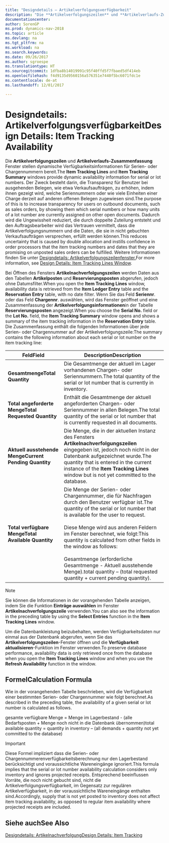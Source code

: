 ```yaml
---
title: "Designdetails – Artikelverfolgungsverfügbarkeit"
description: "Die **Artikelverfolgungszeilen** und **Artikelverlaufs-Zusammenfassung** Fenster stellen dynamische Verfügbarkeitsinformationen für Serien- oder Chargennummern bereit. Der Zweck besteht darin, die Transparenz für Benutzer bei ausgehenden Belegen, wie etwa Verkaufsaufträgen, zu erhöhen, indem ihnen gezeigt wird, welche Seriennummern oder wie viele Einheiten einer Charge derzeit auf anderen offenen Belegen zugewiesen sind. Dadurch wird die Ungewissheit reduziert, die durch doppelte Zuteilung entsteht und den Auftragsbearbeiter wird das Vertrauen vermittelt, dass die Artikelverfolgungsnummern und die Daten, die sie in nicht gebuchten Verkaufsaufträgen versprechen, erfüllt werden können."
documentationcenter: 
author: SorenGP
ms.prod: dynamics-nav-2018
ms.topic: article
ms.devlang: na
ms.tgt_pltfrm: na
ms.workload: na
ms.search.keywords: 
ms.date: 09/26/2017
ms.author: sgroespe
ms.translationtype: HT
ms.sourcegitcommit: 1dfba8b14019991c95f40ffd5f7fbaed5df414eb
ms.openlocfilehash: f4d9135d9560156a576351e7440f5bc6071fdc1e
ms.contentlocale: de-at
ms.lasthandoff: 12/01/2017

---
```

# <a name="design-details-item-tracking-availability"></a><span data-ttu-id="c60c5-105">Designdetails: Artikelverfolgungsverfügbarkeit</span><span class="sxs-lookup"><span data-stu-id="c60c5-105">Design Details: Item Tracking Availability</span></span>
<span data-ttu-id="c60c5-106">Die **Artikelverfolgungszeilen** und **Artikelverlaufs-Zusammenfassung** Fenster stellen dynamische Verfügbarkeitsinformationen für Serien- oder Chargennummern bereit.</span><span class="sxs-lookup"><span data-stu-id="c60c5-106">The **Item Tracking Lines** and **Item Tracking Summary** windows provide dynamic availability information for serial or lot numbers.</span></span> <span data-ttu-id="c60c5-107">Der Zweck besteht darin, die Transparenz für Benutzer bei ausgehenden Belegen, wie etwa Verkaufsaufträgen, zu erhöhen, indem ihnen gezeigt wird, welche Seriennummern oder wie viele Einheiten einer Charge derzeit auf anderen offenen Belegen zugewiesen sind.</span><span class="sxs-lookup"><span data-stu-id="c60c5-107">The purpose of this is to increase transparency for users on outbound documents, such as sales orders, by showing them which serial numbers or how many units of a lot number are currently assigned on other open documents.</span></span> <span data-ttu-id="c60c5-108">Dadurch wird die Ungewissheit reduziert, die durch doppelte Zuteilung entsteht und den Auftragsbearbeiter wird das Vertrauen vermittelt, dass die Artikelverfolgungsnummern und die Daten, die sie in nicht gebuchten Verkaufsaufträgen versprechen, erfüllt werden können.</span><span class="sxs-lookup"><span data-stu-id="c60c5-108">This reduces uncertainty that is caused by double allocation and instills confidence in order processors that the item tracking numbers and dates that they are promising on unposted sales orders can be fulfilled.</span></span> <span data-ttu-id="c60c5-109">Weitere Informationen finden Sie unter [Designdetails: Artikelverfolgungszeilenfenster.](design-details-item-tracking-lines-window.md)</span><span class="sxs-lookup"><span data-stu-id="c60c5-109">For more information, see [Design Details: Item Tracking Lines Window](design-details-item-tracking-lines-window.md).</span></span>  

 <span data-ttu-id="c60c5-110">Bei Öffnen des Fensters **Artikelnachverfolgungszeilen** werden Daten aus den Tabellen **Artikelposten** und **Reservierungsposten** abgerufen, jedoch ohne Datumsfilter.</span><span class="sxs-lookup"><span data-stu-id="c60c5-110">When you open the **Item Tracking Lines** window, availability data is retrieved from the **Item Ledger Entry** table and the **Reservation Entry** table, with no date filter.</span></span> <span data-ttu-id="c60c5-111">Wenn Sie das Feld **Seriennr**. oder das Feld **Chargennr**. auswählen, wird das Fenster  geöffnet und eine Zusammenfassung der **Artikelverfolgungsinformationen**in der Tabelle **Reservierungsposten** angezeigt.</span><span class="sxs-lookup"><span data-stu-id="c60c5-111">When you choose the **Serial No.** field or the **Lot No.** field, the **Item Tracking Summary** window opens and shows a summary of the item tracking information in the **Reservation Entry** table.</span></span> <span data-ttu-id="c60c5-112">Die Zusammenfassung enthält die folgenden Informationen über jede Serien- oder Chargennummer auf der Artikelverfolgungszeile:</span><span class="sxs-lookup"><span data-stu-id="c60c5-112">The summary contains the following information about each serial or lot number on the item tracking line:</span></span>  

|<span data-ttu-id="c60c5-113">Feld</span><span class="sxs-lookup"><span data-stu-id="c60c5-113">Field</span></span>|<span data-ttu-id="c60c5-114">Description</span><span class="sxs-lookup"><span data-stu-id="c60c5-114">Description</span></span>|  
|---------------------------------|---------------------------------------|  
|<span data-ttu-id="c60c5-115">**Gesamtmenge**</span><span class="sxs-lookup"><span data-stu-id="c60c5-115">**Total Quantity**</span></span>|<span data-ttu-id="c60c5-116">Die Gesamtmenge der aktuell im Lager vorhandenen Chargen- oder Seriennummern.</span><span class="sxs-lookup"><span data-stu-id="c60c5-116">The total quantity of the serial or lot number that is currently in inventory.</span></span>|  
|<span data-ttu-id="c60c5-117">**Total angeforderte Menge**</span><span class="sxs-lookup"><span data-stu-id="c60c5-117">**Total Requested Quantity**</span></span>|<span data-ttu-id="c60c5-118">Enthält die Gesamtmenge der aktuell angeforderten Chargen- oder Seriennummer in allen Belegen.</span><span class="sxs-lookup"><span data-stu-id="c60c5-118">The total quantity of the serial or lot number that is currently requested in all documents.</span></span>|  
|<span data-ttu-id="c60c5-119">**Aktuell ausstehende Menge**</span><span class="sxs-lookup"><span data-stu-id="c60c5-119">**Current Pending Quantity**</span></span>|<span data-ttu-id="c60c5-120">Die Menge, die in der aktuellen Instanz des Fensters **Artikelnachverfolgungszeilen** eingegeben ist, jedoch noch nicht in der Datenbank aufgezeichnet wurde.</span><span class="sxs-lookup"><span data-stu-id="c60c5-120">The quantity that is entered in the current instance of the **Item Tracking Lines** window but is not yet committed to the database.</span></span>|  
|<span data-ttu-id="c60c5-121">**Total verfügbare Menge**</span><span class="sxs-lookup"><span data-stu-id="c60c5-121">**Total Available Quantity**</span></span>|<span data-ttu-id="c60c5-122">Die Menge der Serien- oder Chargennummer, die für Nachfragen durch den Benutzer verfügbar ist.</span><span class="sxs-lookup"><span data-stu-id="c60c5-122">The quantity of the serial or lot number that is available for the user to request.</span></span><br /><br /> <span data-ttu-id="c60c5-123">Diese Menge wird aus anderen Feldern im Fenster berechnet, wie folgt:</span><span class="sxs-lookup"><span data-stu-id="c60c5-123">This quantity is calculated from other fields in the window as follows:</span></span><br /><br /> <span data-ttu-id="c60c5-124">Gesamtmenge (erforderliche Gesamtmenge - Aktuell ausstehende Menge).</span><span class="sxs-lookup"><span data-stu-id="c60c5-124">total quantity – (total requested quantity + current pending quantity).</span></span>|  

> [!NOTE]  
>  <span data-ttu-id="c60c5-125">Sie können die Informationen in der vorangehenden Tabelle anzeigen, indem Sie die Funktion **Einträge auswählen** im Fenster **Artikelnachverfolgungszeile**  verwenden.</span><span class="sxs-lookup"><span data-stu-id="c60c5-125">You can also see the information in the preceding table by using the **Select Entries** function in the **Item Tracking Lines** window.</span></span>  

 <span data-ttu-id="c60c5-126">Um die Datenbankleistung beizubehalten, werden Verfügbarkeitsdaten nur einmal aus der Datenbank abgerufen, wenn Sie das **Artikelverfolgungszeilen**-Fenster öffnen und die **Verfügbarkeit aktualisieren**-Funktion im Fenster verwenden.</span><span class="sxs-lookup"><span data-stu-id="c60c5-126">To preserve database performance, availability data is only retrieved once from the database when you open the **Item Tracking Lines** window and when you use the **Refresh Availability** function in the window.</span></span>  

## <a name="calculation-formula"></a><span data-ttu-id="c60c5-127">Formel</span><span class="sxs-lookup"><span data-stu-id="c60c5-127">Calculation Formula</span></span>  
 <span data-ttu-id="c60c5-128">Wie in der vorangehenden Tabelle beschrieben, wird die Verfügbarkeit einer bestimmten Serien- oder Chargennummer wie folgt berechnet.</span><span class="sxs-lookup"><span data-stu-id="c60c5-128">As described in the preceding table, the availability of a given serial or lot number is calculated as follows.</span></span>  

 <span data-ttu-id="c60c5-129">gesamte verfügbare Menge = Menge im Lagerbestand - (alle Bedarfsposten + Menge noch nicht in die Datenbank übernommen)</span><span class="sxs-lookup"><span data-stu-id="c60c5-129">total available quantity = quantity in inventory – (all demands + quantity not yet committed to the database)</span></span>  

> [!IMPORTANT]  
>  <span data-ttu-id="c60c5-130">Diese Formel impliziert dass die Serien- oder Chargennummerenverfügbarkeitsberechnung nur den Lagerbestand berücksichtigt und voraussichtliche Wareneingänge ignoriert.</span><span class="sxs-lookup"><span data-stu-id="c60c5-130">This formula implies that the serial or lot number availability calculation considers only inventory and ignores projected receipts.</span></span> <span data-ttu-id="c60c5-131">Entsprechend beeinflussen Vorräte, die noch nicht gebucht sind, nicht die Artikelverfolgungsverfügbarkeit, im Gegensatz zur regulären Artikelverfügbarkeit, in der voraussichtliche Wareneingänge enthalten sind.</span><span class="sxs-lookup"><span data-stu-id="c60c5-131">Accordingly, supply that is not yet posted to inventory does not affect item tracking availability, as opposed to regular item availability where projected receipts are included.</span></span>  

## <a name="see-also"></a><span data-ttu-id="c60c5-132">Siehe auch</span><span class="sxs-lookup"><span data-stu-id="c60c5-132">See Also</span></span>  
 [<span data-ttu-id="c60c5-133">Designdetails: Artikelnachverfolgung</span><span class="sxs-lookup"><span data-stu-id="c60c5-133">Design Details: Item Tracking</span></span>](design-details-item-tracking.md)

